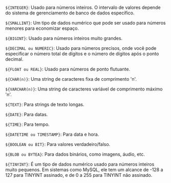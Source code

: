 `${INTEGER}`: Usado para números inteiros. O intervalo de valores depende do sistema de gerenciamento de banco de dados específico.

`${SMALLINT}`: Um tipo de dados numérico que pode ser usado para números menores para economizar espaço.

`${BIGINT}`: Usado para números inteiros muito grandes.

`${DECIMAL ou NUMERIC}`: Usado para números precisos, onde você pode especificar o número total de dígitos e o número de dígitos após o ponto decimal.

`${FLOAT ou REAL}`: Usado para números de ponto flutuante.

`${CHAR(n)}`: Uma string de caracteres fixa de comprimento 'n'.

`${VARCHAR(n)}`: Uma string de caracteres variável de comprimento máximo 'n'.

`${TEXT}`: Para strings de texto longas.

`${DATE}`: Para datas.

`${TIME}`: Para tempo.

`${DATETIME ou TIMESTAMP}`: Para data e hora.

`${BOOLEAN ou BIT}`: Para valores verdadeiro/falso.

`${BLOB ou BYTEA}`: Para dados binários, como imagens, áudio, etc.

`${TINYINT}`: É um tipo de dados numérico usado para números inteiros muito pequenos. Em sistemas como MySQL, ele tem um alcance de -128 a 127 para TINYINT assinado, e de 0 a 255 para TINYINT não assinado.